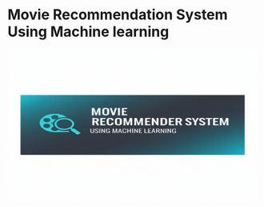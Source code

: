 # Movie Recommendation System Using Machine learning

<img src="images\Main poster.png" alt="Movie Recommendation System main poster" width="500" height="300">
